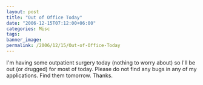 ```yaml
---
layout: post
title: "Out of Office Today"
date: "2006-12-15T07:12:00+06:00"
categories: Misc 
tags: 
banner_image: 
permalink: /2006/12/15/Out-of-Office-Today
---
```


I'm having some outpatient surgery today (nothing to worry about) so I'll be out (or drugged) for most of today. Please do not find any bugs in any of my applications. Find them tomorrow. Thanks.